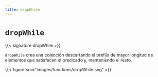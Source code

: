 ```yaml
---
title: dropWhile
---
```


# `dropWhile`

{{< signature dropWhile >}}

`dropWhile` crea una colección descartando el prefijo de mayor longitud de elementos que satisfacen el predicado `p`, manteniendo el resto.

{{< figure src="images/functions/dropWhile.svg" >}}

